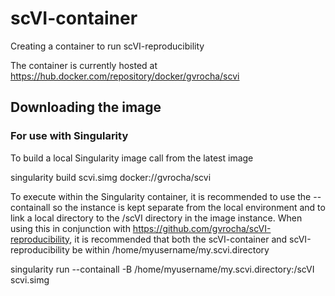 # scVI-container
Creating a container to run scVI-reproducibility

The container is currently hosted at https://hub.docker.com/repository/docker/gvrocha/scvi

## Downloading the image 

### For use with Singularity

To build a local Singularity image call from the latest image

  singularity build scvi.simg docker://gvrocha/scvi

To execute within the Singularity container, it is recommended to use the --containall so the instance is kept separate from the local environment and to link a local directory to the /scVI directory in the image instance.
When using this in conjunction with https://github.com/gvrocha/scVI-reproducibility, it is recommended that both the scVI-container and scVI-reproducibility be within /home/myusername/my.scvi.directory

  singularity run --containall -B /home/myusername/my.scvi.directory:/scVI scvi.simg

